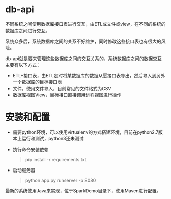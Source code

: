 # db-api

不同系统之间使用数据库接口表进行交互，由ETL或文件或view，在不同的系统的数据库之间进行交互。

系统众多后，系统数据库之间的关系不好维护，同时修改这些接口表也有很大的风险。

db-api就是要来管理这些数据库之间的交互关系的，系统数据库之间的数据交互主要有以下方式：

* ETL+接口表，由ETL定时将某数据库的数据从愿接口表导出，然后导入到另外一个数据库的目标接口表
* 文件，使用文件导入，目前常见的文件格式为CSV
* 数据库视图View，目标接口直接调用远程视图进行操作

# 安装和配置

* 需要python环境，可以使用virtualenv的方式搭建环境，目前在python2.7版本上运行和测试，python3还未测试
* 执行命令安装依赖

	>pip install -r requirements.txt
	
* 启动服务器
	
	>python app.py runserver -p 8080

最新的系统使用Java来实现，位于SparkDemo目录下，使用Maven进行配置。
